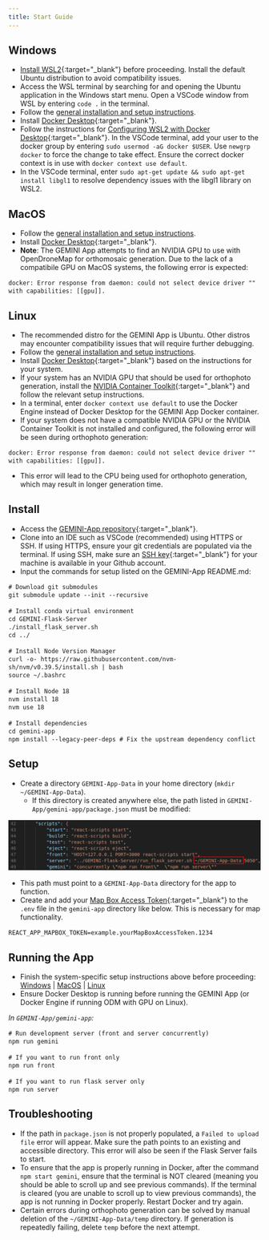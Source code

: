 ```yaml
---
title: Start Guide
---
```


## **Windows**

- [Install WSL2](https://learn.microsoft.com/en-us/windows/wsl/install){:target="_blank"} before proceeding. Install the default Ubuntu distribution to avoid compatibility issues.
- Access the WSL terminal by searching for and opening the Ubuntu application in the Windows start menu. Open a VSCode window from WSL by entering `code .` in the terminal.
- Follow the [general installation and setup instructions](#install).
- Install [Docker Desktop](https://docs.docker.com/desktop/install/windows-install/){:target="_blank"}. 
- Follow the instructions for [Configuring WSL2 with Docker Desktop](https://docs.docker.com/desktop/wsl/){:target="_blank"}. In the VSCode terminal, add your user to the docker group by entering `sudo usermod -aG docker $USER`. Use `newgrp docker` to force the change to take effect. Ensure the correct docker context is in use with `docker context use default`.
- In the VSCode terminal, enter `sudo apt-get update && sudo apt-get install libgl1` to resolve dependency issues with the libgl1 library on WSL2.

## **MacOS**

- Follow the [general installation and setup instructions](#install).
- Install [Docker Desktop](https://docs.docker.com/desktop/install/mac-install/){:target="_blank"}.
- **Note**: The GEMINI App attempts to find an NVIDIA GPU to use with OpenDroneMap for orthomosaic generation. Due to the lack of a compatibile GPU on MacOS systems, the following error is expected:
```
docker: Error response from daemon: could not select device driver "" with capabilities: [[gpu]].
```

## **Linux**

- The recommended distro for the GEMINI App is Ubuntu. Other distros may encounter compatibility issues that will require further debugging.
- Follow the [general installation and setup instructions](#install).
- Install [Docker Desktop](https://www.docker.com/products/docker-desktop/){:target="_blank"} based on the instructions for your system. 
- If your system has an NVIDIA GPU that should be used for orthophoto generation, install the [NVIDIA Container Toolkit](https://docs.nvidia.com/datacenter/cloud-native/container-toolkit/latest/install-guide.html){:target="_blank"} and follow the relevant setup instructions.
- In a terminal, enter `docker context use default` to use the Docker Engine instead of Docker Desktop for the GEMINI App Docker container.
- If your system does not have a compatible NVIDIA GPU or the NVIDIA Container Toolkit is not installed and configured, the following error will be seen during orthophoto generation:
```
docker: Error response from daemon: could not select device driver "" with capabilities: [[gpu]].
```
- This error will lead to the CPU being used for orthophoto generation, which may result in longer generation time.

## Install
- Access the [GEMINI-App repository](https://github.com/GEMINI-Breeding/GEMINI-App){:target="_blank"}. 
- Clone into an IDE such as VSCode (recommended) using HTTPS or SSH. If using HTTPS, ensure your git credentials are populated via the terminal. If using SSH, make sure an [SSH key](https://docs.github.com/en/authentication/connecting-to-github-with-ssh/adding-a-new-ssh-key-to-your-github-account){:target="_blank"} for your machine is available in your Github account.
- Input the commands for setup listed on the GEMINI-App README.md:
```
# Download git submodules
git submodule update --init --recursive

# Install conda virtual environment
cd GEMINI-Flask-Server
./install_flask_server.sh
cd ../

# Install Node Version Manager
curl -o- https://raw.githubusercontent.com/nvm-sh/nvm/v0.39.5/install.sh | bash
source ~/.bashrc

# Install Node 18
nvm install 18
nvm use 18

# Install dependencies
cd gemini-app
npm install --legacy-peer-deps # Fix the upstream dependency conflict
```

## Setup
- Create a directory `GEMINI-App-Data` in your home directory (`mkdir ~/GEMINI-App-Data`).
    - If this directory is created anywhere else, the path listed in `GEMINI-App/gemini-app/package.json` must be modified:

![package.json Path](_attachments/install/packageJsonPath.png)

- This path must point to a `GEMINI-App-Data` directory for the app to function.
- Create and add your [Map Box Access Token](https://docs.mapbox.com/help/glossary/access-token/){:target="_blank"} to the `.env` file in the `gemini-app` directory like below. This is necessary for map functionality. 
```
REACT_APP_MAPBOX_TOKEN=example.yourMapBoxAccessToken.1234
```

## Running the App
- Finish the system-specific setup instructions above before proceeding: [Windows](#windows) | [MacOS](#macos) | [Linux](#linux)
- Ensure Docker Desktop is running before running the GEMINI App (or Docker Engine if running ODM with GPU on Linux).

*In `GEMINI-App/gemini-app`:*

```
# Run development server (front and server concurrently)
npm run gemini 

# If you want to run front only 
npm run front

# If you want to run flask server only
npm run server
```

## Troubleshooting
- If the path in `package.json` is not properly populated, a `Failed to upload file` error will appear. Make sure the path points to an existing and accessible directory. This error will also be seen if the Flask Server fails to start.
- To ensure that the app is properly running in Docker, after the command `npm start gemini`, ensure that the terminal is NOT cleared (meaning you should be able to scroll up and see previous commands). If the terminal is cleared (you are unable to scroll up to view previous commands), the app is not running in Docker properly. Restart Docker and try again. 
- Certain errors during orthophoto generation can be solved by manual deletion of the `~/GEMINI-App-Data/temp` directory. If generation is repeatedly failing, delete `temp` before the next attempt.